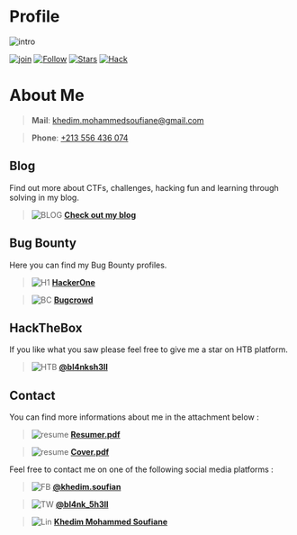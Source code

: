 # Profile

![intro](https://github.com/soufian2017/soufian2017.github.io/raw/master/images/intro.png)

[![join](https://img.shields.io/badge/Blog-Join%20Me-blue)](https://soufian2017.github.io/Blog/)
[![Follow](https://img.shields.io/github/followers/soufian2017?label=Follow%20Me&color=success)]()
[![Stars](https://img.shields.io/badge/My%20stars-Check%20it%20out-yellow)](https://github.com/soufian2017?tab=stars)
[![Hack](https://img.shields.io/badge/Hack-For%20Good-orange)]()

# About Me

> **Mail**: [khedim.mohammedsoufiane@gmail.com](mailto:khedim.mohammedsoufiane@gmail.com)

> **Phone**: [+213 556 436 074]()

## Blog

Find out more about CTFs, challenges, hacking fun and learning through solving in my blog.
> ![BLOG](https://github.com/soufian2017/soufian2017.github.io/raw/master/images/blog.png) [**Check out my blog**](https://soufian2017.github.io/Blog/)

## Bug Bounty

Here you can find my Bug Bounty profiles.
> ![H1](https://github.com/soufian2017/soufian2017.github.io/raw/master/images/h1.png) [**HackerOne**](https://hackerone.com/bl4nk_5h3ll)

> ![BC](https://github.com/soufian2017/soufian2017.github.io/raw/master/images/bc.png) [**Bugcrowd**](https://bugcrowd.com/Bl4nk_5h3ll)

## **HackTheBox**

If you like what you saw please feel free to give me a star on HTB platform.
> ![HTB](https://github.com/soufian2017/soufian2017.github.io/raw/master/images/htb.png) [**@bl4nksh3ll**](https://www.hackthebox.eu/profile/145799)

## **Contact**

You can find more informations about me in the attachment below :
> ![resume](https://github.com/soufian2017/soufian2017.github.io/raw/master/images/down.png) [**Resumer.pdf**](https://github.com/soufian2017/soufian2017.github.io/raw/master/documents/Resume_2021.pdf)


> ![resume](https://github.com/soufian2017/soufian2017.github.io/raw/master/images/down.png) [**Cover.pdf**](https://github.com/soufian2017/soufian2017.github.io/raw/master/documents/Cover.pdf)

Feel free to contact me on one of the following social media platforms :
> ![FB](https://github.com/soufian2017/soufian2017.github.io/raw/master/images/fbook.png) [**@khedim.soufian**](https://facebook.com/khedim.soufian)


> ![TW](https://github.com/soufian2017/soufian2017.github.io/raw/master/images/tw.png) [**@bl4nk_5h3ll**](https://twitter.com/bl4nk_5h3ll)


> ![Lin](https://github.com/soufian2017/soufian2017.github.io/raw/master/images/lin.png) [**Khedim Mohammed Soufiane**](https://www.linkedin.com/in/khedim-mohammed-soufiane/)
